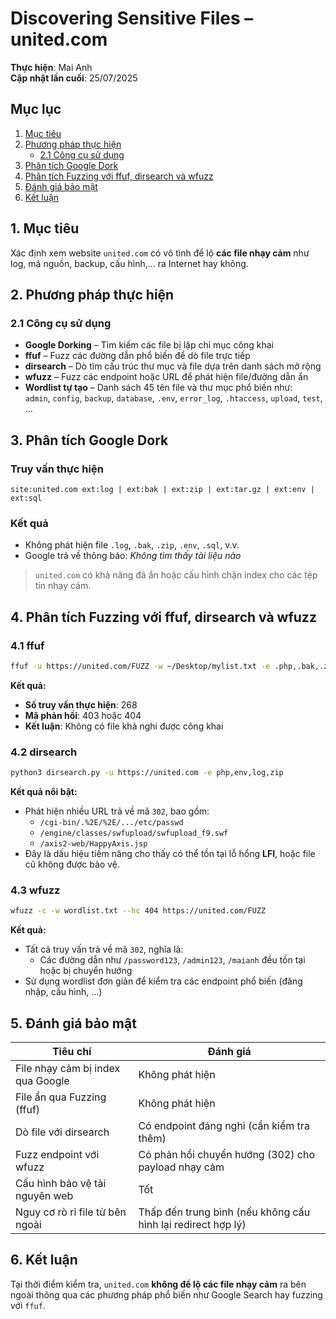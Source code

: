 # Discovering Sensitive Files – united.com

**Thực hiện**: Mai Anh  
**Cập nhật lần cuối**: 25/07/2025


## Mục lục

1. [Mục tiêu](#1-mục-tiêu)  
2. [Phương pháp thực hiện](#2-phương-pháp-thực-hiện)  
    - [2.1 Công cụ sử dụng](#21-công-cụ-sử-dụng)  
3. [Phân tích Google Dork](#3-phân-tích-google-dork)  
4. [Phân tích Fuzzing với ffuf, dirsearch và wfuzz](#4-phân-tích-fuzzing-với-ffuf-dirsearch-và-wfuzz)    
5. [Đánh giá bảo mật](#5-đánh-giá-bảo-mật)  
6. [Kết luận](#6-kết-luận)


## 1. Mục tiêu

Xác định xem website `united.com` có vô tình để lộ **các file nhạy cảm** như log, mã nguồn, backup, cấu hình,... ra Internet hay không.


## 2. Phương pháp thực hiện

### 2.1 Công cụ sử dụng

- **Google Dorking** – Tìm kiếm các file bị lập chỉ mục công khai  
- **ffuf** – Fuzz các đường dẫn phổ biến để dò file trực tiếp  
- **dirsearch** – Dò tìm cấu trúc thư mục và file dựa trên danh sách mở rộng  
- **wfuzz** – Fuzz các endpoint hoặc URL để phát hiện file/đường dẫn ẩn  
- **Wordlist tự tạo** – Danh sách 45 tên file và thư mục phổ biến như:  
  `admin`, `config`, `backup`, `database`, `.env`, `error_log`, `.htaccess`, `upload`, `test`, ...


## 3. Phân tích Google Dork

### Truy vấn thực hiện

```plaintext
site:united.com ext:log | ext:bak | ext:zip | ext:tar.gz | ext:env | ext:sql
```

### Kết quả

- Không phát hiện file `.log`, `.bak`, `.zip`, `.env`, `.sql`, v.v.
- Google trả về thông báo: *Không tìm thấy tài liệu nào*

> `united.com` có khả năng đã ẩn hoặc cấu hình chặn index cho các tệp tin nhạy cảm.


## 4. Phân tích Fuzzing với ffuf, dirsearch và wfuzz

### 4.1 ffuf

```bash
ffuf -u https://united.com/FUZZ -w ~/Desktop/mylist.txt -e .php,.bak,.zip,.env,.log,.sql -mc 200,403 -t 50
```

**Kết quả:**
- **Số truy vấn thực hiện**: 268  
- **Mã phản hồi**: 403 hoặc 404  
- **Kết luận**: Không có file khả nghi được công khai


### 4.2 dirsearch

```bash
python3 dirsearch.py -u https://united.com -e php,env,log,zip
```

**Kết quả nổi bật:**
- Phát hiện nhiều URL trả về mã `302`, bao gồm:
  - `/cgi-bin/.%2E/%2E/.../etc/passwd`
  - `/engine/classes/swfupload/swfupload_f9.swf`
  - `/axis2-web/HappyAxis.jsp`
- Đây là dấu hiệu tiềm năng cho thấy có thể tồn tại lỗ hổng **LFI**, hoặc file cũ không được bảo vệ.

### 4.3 wfuzz

```bash
wfuzz -c -w wordlist.txt --hc 404 https://united.com/FUZZ
```

**Kết quả:**
- Tất cả truy vấn trả về mã `302`, nghĩa là:
  - Các đường dẫn như `/password123`, `/admin123`, `/maianh` đều tồn tại hoặc bị chuyển hướng
- Sử dụng wordlist đơn giản để kiểm tra các endpoint phổ biến (đăng nhập, cấu hình, ...)


## 5. Đánh giá bảo mật

| Tiêu chí                              | Đánh giá         |
|---------------------------------------|------------------|
| File nhạy cảm bị index qua Google     | Không phát hiện  |
| File ẩn qua Fuzzing (ffuf)            | Không phát hiện  |
| Dò file với dirsearch                 | Có endpoint đáng nghi (cần kiểm tra thêm) |
| Fuzz endpoint với wfuzz               | Có phản hồi chuyển hướng (302) cho payload nhạy cảm |
| Cấu hình bảo vệ tài nguyên web        | Tốt              |
| Nguy cơ rò rỉ file từ bên ngoài       | Thấp đến trung bình (nếu không cấu hình lại redirect hợp lý) |

## 6. Kết luận

Tại thời điểm kiểm tra, `united.com` **không để lộ các file nhạy cảm** ra bên ngoài thông qua các phương pháp phổ biến như Google Search hay fuzzing với `ffuf`.

